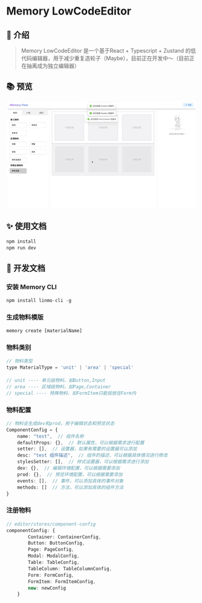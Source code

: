 # Memory LowCodeEditor

## 🌟 介绍
> Memory LowCodeEditor 是一个基于React + Typescript + Zustand 的低代码编辑器，用于减少重复造轮子（Maybe），目前正在开发中～（目前正在抽离成为独立编辑器）

## 📚 预览

<div style="text-align: center;">
  <img src="./src/assets/pre.gif" alt="预览"/>
</div>


## ✨ 使用文档
``` javascript
npm install
npm run dev
```

## 🚀 开发文档

### 安装 Memory CLI
``` javascript
npm install linmo-cli -g
```

### 生成物料模版
``` javascript
memory create [materialName]
```

### 物料类别
``` javascript
// 物料类型
type MaterialType = 'unit' | 'area' | 'special'

// unit ---- 单元级物料，如Button,Input
// area ---- 区域级物料，如Page,Container
// special ---- 特殊物料，如FormItem只能投放在Form内
```

### 物料配置
``` typescript
// 物料会生成dev和prod，用于编辑状态和预览状态
ComponentConfig = {
    name: "test",  // 组件名称
    defaultProps: {},  // 默认属性，可以根据需求进行配置
    setter: [],  // 设置器，如果有需要的设置器可以添加
    desc: "test 组件描述",  // 组件的描述，可以根据具体情况进行修改
    stylesSetter: [],  // 样式设置器，可以根据需求进行添加
    dev: {},  // 编辑环境配置，可以根据需要添加
    prod: {},  // 预览环境配置，可以根据需要添加
    events: [],  // 事件，可以添加具体的事件对象
    methods: []  // 方法，可以添加具体的组件方法
}
```

### 注册物料
```typescript
// editor/stores/component-config
componentConfig: {
        Container: ContainerConfig,
        Button: ButtonConfig,
        Page: PageConfig,
        Modal: ModalConfig,
        Table: TableConfig,
        TableColumn: TableColumnConfig,
        Form: FormConfig,
        FormItem: FormItemConfig,
        new: newConfig
    }
```

